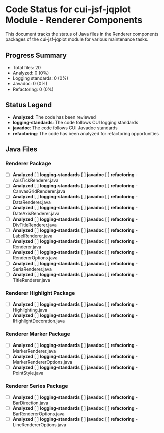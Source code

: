 # Code Status for cui-jsf-jqplot Module - Renderer Components

This document tracks the status of Java files in the Renderer components packages of the cui-jsf-jqplot module for various maintenance tasks.

## Progress Summary
- Total files: 20
- Analyzed: 0 (0%)
- Logging standards: 0 (0%)
- Javadoc: 0 (0%)
- Refactoring: 0 (0%)

## Status Legend
- **Analyzed**: The code has been reviewed
- **logging-standards**: The code follows CUI logging standards
- **javadoc**: The code follows CUI Javadoc standards
- **refactoring**: The code has been analyzed for refactoring opportunities

## Java Files

### Renderer Package
- [ ] **Analyzed** [ ] **logging-standards** [ ] **javadoc** [ ] **refactoring** - AxisTickRenderer.java
- [ ] **Analyzed** [ ] **logging-standards** [ ] **javadoc** [ ] **refactoring** - CanvasGridRenderer.java
- [ ] **Analyzed** [ ] **logging-standards** [ ] **javadoc** [ ] **refactoring** - DataRenderer.java
- [ ] **Analyzed** [ ] **logging-standards** [ ] **javadoc** [ ] **refactoring** - DateAxisRenderer.java
- [ ] **Analyzed** [ ] **logging-standards** [ ] **javadoc** [ ] **refactoring** - DivTitleRenderer.java
- [ ] **Analyzed** [ ] **logging-standards** [ ] **javadoc** [ ] **refactoring** - LabelRenderer.java
- [ ] **Analyzed** [ ] **logging-standards** [ ] **javadoc** [ ] **refactoring** - Renderer.java
- [ ] **Analyzed** [ ] **logging-standards** [ ] **javadoc** [ ] **refactoring** - RendererOptions.java
- [ ] **Analyzed** [ ] **logging-standards** [ ] **javadoc** [ ] **refactoring** - SeriaRenderer.java
- [ ] **Analyzed** [ ] **logging-standards** [ ] **javadoc** [ ] **refactoring** - TitleRenderer.java

### Renderer Highlight Package
- [ ] **Analyzed** [ ] **logging-standards** [ ] **javadoc** [ ] **refactoring** - Highlighting.java
- [ ] **Analyzed** [ ] **logging-standards** [ ] **javadoc** [ ] **refactoring** - IHighlightDecoration.java

### Renderer Marker Package
- [ ] **Analyzed** [ ] **logging-standards** [ ] **javadoc** [ ] **refactoring** - MarkerRenderer.java
- [ ] **Analyzed** [ ] **logging-standards** [ ] **javadoc** [ ] **refactoring** - MarkerRendererOptions.java
- [ ] **Analyzed** [ ] **logging-standards** [ ] **javadoc** [ ] **refactoring** - PointStyle.java

### Renderer Series Package
- [ ] **Analyzed** [ ] **logging-standards** [ ] **javadoc** [ ] **refactoring** - BarDirection.java
- [ ] **Analyzed** [ ] **logging-standards** [ ] **javadoc** [ ] **refactoring** - BarRendererOptions.java
- [ ] **Analyzed** [ ] **logging-standards** [ ] **javadoc** [ ] **refactoring** - LineRendererOptions.java